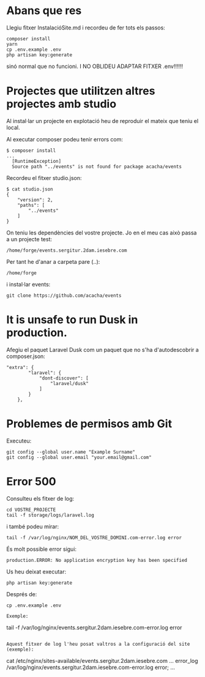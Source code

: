 # Abans que res

Llegiu fitxer InstalacióSite.md i recordeu de fer tots els passos:

```
composer install
yarn
cp .env.example .env
php artisan key:generate
```

sinó normal que no funcioni. I NO OBLIDEU ADAPTAR FITXER .env!!!!!!

# Projectes que utilitzen altres projectes amb studio

Al instal·lar un projecte en explotació heu de reproduir el mateix que teniu el local.

Al executar composer podeu tenir errors com:

```
$ composer install
...
  [RuntimeException]                                              
  Source path "../events" is not found for package acacha/events
```

Recordeu el fitxer studio.json:

```
$ cat studio.json 
{
    "version": 2,
    "paths": [
        "../events"
    ]
}
```

On teniu les dependències del vostre projecte. Jo en el meu cas això passa a un projecte test:

```
/home/forge/events.sergitur.2dam.iesebre.com
```

Per tant he d'anar a carpeta pare (..):

```
/home/forge
```

i instal·lar events:

```
git clone https://github.com/acacha/events
```

#  It is unsafe to run Dusk in production.
  
Afegiu el paquet Laravel Dusk com un paquet que no s'ha d'autodescobrir a composer.json:

```
"extra": {
        "laravel": {
            "dont-discover": [
                "laravel/dusk"
            ]
        }
    },
```

# Problemes de permisos amb Git

Executeu:

```
git config --global user.name "Example Surname"
git config --global user.email "your.email@gmail.com"
```

# Error 500

Consulteu els fitxer de log:

```
cd VOSTRE_PROJECTE
tail -f storage/logs/laravel.log
```

i també podeu mirar:

```
tail -f /var/log/nginx/NOM_DEL_VOSTRE_DOMINI.com-error.log error
```

És molt possible error sigui:

```
production.ERROR: No application encryption key has been specified
```

Us heu deixat executar:

```
php artisan key:generate
```

Després de:

```
cp .env.example .env

Exemple:
```
tail -f /var/log/nginx/events.sergitur.2dam.iesebre.com-error.log error
```

Aquest fitxer de log l'heu posat valtros a la configuració del site (exemple):

```
cat /etc/nginx/sites-available/events.sergitur.2dam.iesebre.com
...
    error_log  /var/log/nginx/events.sergitur.2dam.iesebre.com-error.log error;
...
```
